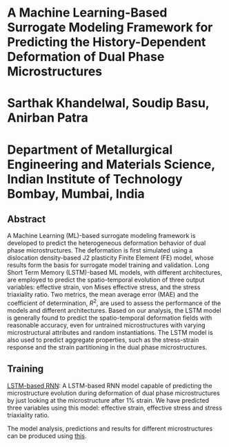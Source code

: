 # A Machine Learning-Based Surrogate Modeling Framework for Predicting the History-Dependent Deformation of Dual Phase Microstructures
# Sarthak Khandelwal, Soudip Basu, Anirban Patra
# Department of Metallurgical Engineering and Materials Science, Indian Institute of Technology Bombay, Mumbai, India

## Abstract
A Machine Learning (ML)-based surrogate modeling framework is developed to predict the heterogeneous deformation behavior of dual phase microstructures. The deformation is first simulated using a dislocation density-based J2 plasticity Finite Element (FE) model, whose results form the basis for surrogate model training and validation. Long Short Term Memory (LSTM)-based ML models, with different architectures, are employed to predict the spatio-temporal evolution of three output variables: effective strain, von Mises effective stress, and the stress triaxiality ratio. Two metrics, the mean average error (MAE) and the coefficient of determination, $R^2$, are used to assess the performance of the models and different architectures. Based on our analysis, the LSTM model is generally found to predict the spatio-temporal deformation fields with reasonable accuracy, even for untrained microstructures with varying microstructural attributes and random instantiations. The LSTM model is also used to predict aggregate properties, such as the stress-strain response and the strain partitioning in the dual phase microstructures.

## Training
[LSTM-based RNN](https://github.com/TheFlash98/model_training/blob/master/window-lstm.ipynb): A LSTM-based RNN model capable of predicting the microstructure evolution during deformation of dual phase microstructures by just looking at the microstructure after 1% strain. We have predicted three variables using this model: effective strain, effective stress and stress triaxiality ratio. 

The model analysis, predictions and results for different microstructures can be produced using [this](https://github.com/TheFlash98/model_training/blob/master/window-lstm-plot-analysis.ipynb).
